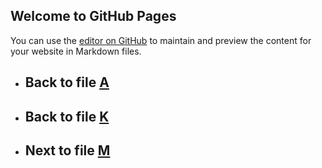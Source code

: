 

## Welcome to GitHub Pages

You can use the [editor on GitHub](https://github.com/samuelbetio/alphabet.file/edit/master/A/B/C/D/E/F/G/H/I/J/K/L/README.md) to maintain and preview the content for your website in Markdown files.

- ## **Back** to file [A](../../../../../../../../../../../../README.md)

- ## **Back** to file [K](../README.md)
- ## **Next** to file [M](M/)











